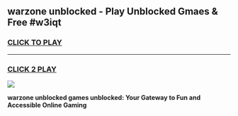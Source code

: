 
## warzone unblocked - Play Unblocked Gmaes & Free #w3iqt
<h3>
<a href="https://news.freeplayer.one?title=warzone_unblocked&ref=24F">CLICK TO PLAY</a></h3>
<hr>

<h3>
<a href="https://news.freeplayer.one?title=warzone_unblocked&ref=24F">CLICK 2 PLAY</a>
  
</h3>

<a href="https://news.freeplayer.one?title=warzone_unblocked&ref=24F/"><img src="https://clearcache.store/games.png"></a>


**warzone unblocked games unblocked: Your Gateway to Fun and Accessible Online Gaming**
